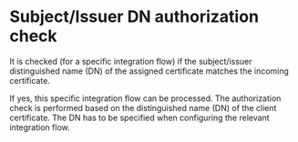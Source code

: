 <!-- loio3c0fddecb3304e3c85c314dbdbb3ed82 -->

# Subject/Issuer DN authorization check

It is checked \(for a specific integration flow\) if the subject/issuer distinguished name \(DN\) of the assigned certificate matches the incoming certificate.

If yes, this specific integration flow can be processed. The authorization check is performed based on the distinguished name \(DN\) of the client certificate. The DN has to be specified when configuring the relevant integration flow.

